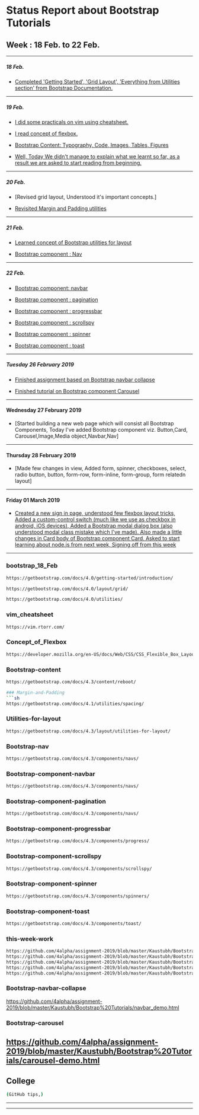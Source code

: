 # Status Report about Bootstrap Tutorials

## Week : 18 Feb. to 22 Feb.

--------------------------------------------------------------------------------
##### 18 Feb.


* [Completed 'Getting Started', 'Grid Layout', 'Everything from Utilities section' from Bootstrap Documentation.](#bootstrap_18_Feb)
--------------------------------------------------------------------------------
##### 19 Feb.
* [I did some practicals on vim using cheatsheet.](#vim_cheatsheet)

* [I read concept of flexbox.](#Concept_of_Flexbox)

* [Bootstrap Content: Typography, Code, Images, Tables, Figures](#Bootstrap-content)

* [Well, Today We didn't manage to explain what we learnt so far, as a result we are asked to start reading from beginning.](#New_Start_19_Feb.)

--------------------------------------------------------------------------------
##### 20 Feb.
* [Revised grid layout, Understood it's important concepts.]

* [Revisited Margin and Padding utilities](#Margin-and-Padding) 
--------------------------------------------------------------------------------

##### 21 Feb.
* [Learned concept of Bootstrap utilities for layout](#Utilities-for-layout)

* [Bootstrap component : Nav](#Bootstrap-nav) 
--------------------------------------------------------------------------------

##### 22 Feb.
* [Bootstrap component: navbar](#Bootstrap-component-navbar)

* [Bootstrap component : pagination](#Bootstrap-component-pagination)

* [Bootstrap component : progressbar](#Bootstrap-component-progressbar)

* [Bootstrap component : scrollspy](#Bootstrap-component-scrollspy)

* [Bootstrap component : spinner](#Bootstrap-component-spinner)

* [Bootstrap component : toast](#Bootstrap-component-toast)
--------------------------------------------------------------------------------

##### Tuesday 26 February 2019 

* [Finished assignment based on Bootstrap navbar collapse](#Bootstrap-navbar-collapse)

* [Finished tutorial on Bootstrap component Carousel](#Bootstrap-carousel)
--------------------------------------------------------------------------------

#### Wednesday 27 February 2019 

* [Started building a new web page which will consist all Bootstrap Components, Today I've added Bootstrap component viz. Button,Card, Carousel,Image,Media object,Navbar,Nav]
--------------------------------------------------------------------------------

#### Thursday 28 February 2019 

* [Made few changes in view, Added form, spinner, checkboxes, select, radio button, button, form-row, form-inline, form-group, form relatedn layout]
--------------------------------------------------------------------------------

#### Friday 01 March 2019 

* [Created a new sign in page, understood few flexbox layout tricks, Added a custom-control switch (much like we use as checkbox in android, iOS devices), Added a Bootstrap modal dialog box (also understood modal class mistake which I've made). Also made a little changes in Card body of Bootstrap component Card. Asked to start learning about node.js from next week, Signing off from this week](#this-week-work)
--------------------------------------------------------------------------------

### bootstrap_18_Feb
```sh
https://getbootstrap.com/docs/4.0/getting-started/introduction/
```

```sh
https://getbootstrap.com/docs/4.0/layout/grid/
```

```sh
https://getbootstrap.com/docs/4.0/utilities/
```

### vim_cheatsheet
```sh
https://vim.rtorr.com/
```

### Concept_of_Flexbox
```sh
https://developer.mozilla.org/en-US/docs/Web/CSS/CSS_Flexible_Box_Layout/Basic_Concepts_of_Flexbox
```

### Bootstrap-content
```sh
https://getbootstrap.com/docs/4.3/content/reboot/

### Margin-and-Padding
```sh
https://getbootstrap.com/docs/4.1/utilities/spacing/
```

### Utilities-for-layout
```sh
https://getbootstrap.com/docs/4.3/layout/utilities-for-layout/
```

### Bootstrap-nav
```sh
https://getbootstrap.com/docs/4.3/components/navs/
```

### Bootstrap-component-navbar
```sh
https://getbootstrap.com/docs/4.3/components/navs/
```

### Bootstrap-component-pagination
```sh
https://getbootstrap.com/docs/4.3/components/navs/
```

### Bootstrap-component-progressbar
```sh
https://getbootstrap.com/docs/4.3/components/progress/
```

### Bootstrap-component-scrollspy
```sh
https://getbootstrap.com/docs/4.3/components/scrollspy/
```

### Bootstrap-component-spinner
```sh
https://getbootstrap.com/docs/4.3/components/spinners/
```
### Bootstrap-component-toast
```sh
https://getbootstrap.com/docs/4.3/components/toast/
```

### this-week-work
```sh
https://github.com/4alpha/assignment-2019/blob/master/Kaustubh/Bootstrap%20Tutorials/all-in-one.html
https://github.com/4alpha/assignment-2019/blob/master/Kaustubh/Bootstrap%20Tutorials/all-in-one-about-us.html
https://github.com/4alpha/assignment-2019/blob/master/Kaustubh/Bootstrap%20Tutorials/display-prop-for-all-screens.html
https://github.com/4alpha/assignment-2019/blob/master/Kaustubh/Bootstrap%20Tutorials/signin.html
https://github.com/4alpha/assignment-2019/blob/master/Kaustubh/Bootstrap%20Tutorials/signup.html
```

### Bootstrap-navbar-collapse
https://github.com/4alpha/assignment-2019/blob/master/Kaustubh/Bootstrap%20Tutorials/navbar_demo.html

### Bootstrap-carousel
https://github.com/4alpha/assignment-2019/blob/master/Kaustubh/Bootstrap%20Tutorials/carousel-demo.html
--------------------------------------------------------------------------------

## College 
```sh
(GitHub tips,)
```

--------------------------------------------------------------------------------
--------------------------------------------------------------------------------


